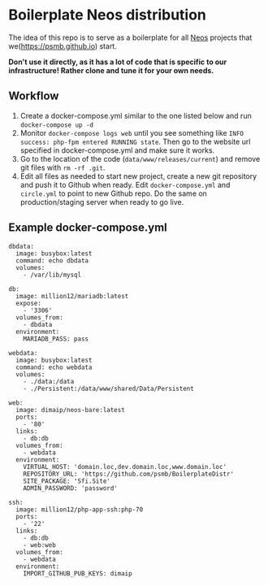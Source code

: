 # Boilerplate Neos distribution

The idea of this repo is to serve as a boilerplate for all [Neos](https://neos.io) projects that we(https://psmb.github.io) start.

**Don't use it directly, as it has a lot of code that is specific to our infrastructure! Rather clone and tune it for your own needs.**

## Workflow

1. Create a docker-compose.yml similar to the one listed below and run `docker-compose up -d`
2. Monitor `docker-compose logs web` until you see something like `INFO success: php-fpm entered RUNNING state`. Then go to the website url specified in docker-compose.yml and make sure it works.
3. Go to the location of the code (`data/www/releases/current`) and remove git files with `rm -rf .git`.
4. Edit all files as needed to start new project, create a new git repository and push it to Github when ready. Edit `docker-compose.yml` and `circle.yml` to point to new Github repo. Do the same on production/staging server when ready to go live.

## Example docker-compose.yml

```
dbdata:
  image: busybox:latest
  command: echo dbdata
  volumes:
    - /var/lib/mysql

db:
  image: million12/mariadb:latest
  expose:
    - '3306'
  volumes_from:
    - dbdata
  environment:
    MARIADB_PASS: pass

webdata:
  image: busybox:latest
  command: echo webdata
  volumes:
    - ./data:/data
    - ./Persistent:/data/www/shared/Data/Persistent

web:
  image: dimaip/neos-bare:latest
  ports:
    - '80'
  links:
    - db:db
  volumes_from:
    - webdata
  environment:
    VIRTUAL_HOST: 'domain.loc,dev.domain.loc,www.domain.loc'
    REPOSITORY_URL: 'https://github.com/psmb/BoilerplateDistr'
    SITE_PACKAGE: 'Sfi.Site'
    ADMIN_PASSWORD: 'password'

ssh:
  image: million12/php-app-ssh:php-70
  ports:
    - '22'
  links:
    - db:db
    - web:web
  volumes_from:
    - webdata
  environment:
    IMPORT_GITHUB_PUB_KEYS: dimaip
```
